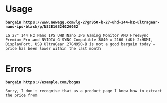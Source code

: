 # Usage

**`bargain https://www.newegg.com/lg-27gn950-b-27-uhd-144-hz-ultragear-nano-ips-black/p/N82E16824026052`**

```
LG 27" 144 Hz Nano IPS UHD Nano IPS Gaming Monitor AMD FreeSync Premium Pro and NVIDIA G-SYNC Compatible 3840 x 2160 (4K) 2xHDMI, DisplayPort, USB UltraGear 27GN950-B is not a good bargain today — price has been lower within the last month
```

# Errors

**`bargain https://example.com/bogus`**
```
Sorry, I don't recognise that as a product page I know how to extract the price from
```

